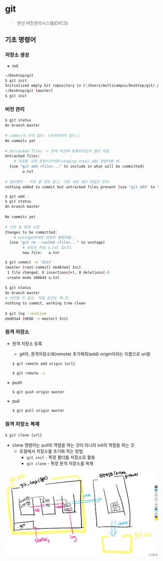# git

> 분산 버전관리시스템(DVCS)

## 기초 명령어

### 저장소 생성

* init

```bash
~/Desktop/git
$ git init
Initialized empty Git repository in C:/Users/multicampus/Desktop/git/.git/
~/Desktop/git (master)
$ git init
```

### 버전 관리

```bash
$ git status
On branch master

# commit이 아직 없다. (버전이력이 없다.)
No commits yet

# Untracked files -> 현재 버전에 등록되어있지 않은 파일
Untracked files:
	# 커밋될 곳에 포함시키려면(staging area) add 명령어를 써.
  (use "git add <file>..." to include in what will be committed)
        a.txt

# 정리멘트 - 커밋 할 것도 없고, 다만 새로 생긴 파일은 있어.
nothing added to commit but untracked files present (use "git add" to track)

```

```bash
$ git add .
$ git status
On branch master

No commits yet

# 커밋 될 변경 사항
Changes to be committed:
	# unstage하려면 아래의 명령어를..
  (use "git rm --cached <file>..." to unstage)
        # 새로운 파일 a.txt 입니다.
        new file:   a.txt
```

```bash
$ git commit -m 'Init'
[master (root-commit) ebd83a4] Init
 1 file changed, 0 insertions(+), 0 deletions(-)
 create mode 100644 a.txt
 
$ git status
On branch master
# 커밋할 것 없고, 작업 공간도 깨-끗.
nothing to commit, working tree clean

$ git log --oneline
ebd83a4 (HEAD -> master) Init
```

### 원격 저장소

* 원격 저장소 등록

  * git아, 원격저장소에(remote) 추가해줘(add) origin이라는 이름으로 url을

  ```bash
  $ git remote add origin {url}
  ```

  ```bash
  $ git remote -v
  ```

* push

  ```bash
  $ git push origin master
  ```


* pull

  ```bash
  $ git pull origin master
  ```

  

### 원격 저장소 복제

```bash
$ git clone {url}
```

* clone 명령어는 pull의 역할을 하는 것이 아니라 init의 역할을 하는 것
  * 로컬에서 저장소를 초기화 하는 방법
    * `git init` - 특정 폴더를 저장소로 활용
    * `git clone` - 특정 원격 저장소를 복제

<img src="images/git.png" alt="git" style="zoom:60%;" />
